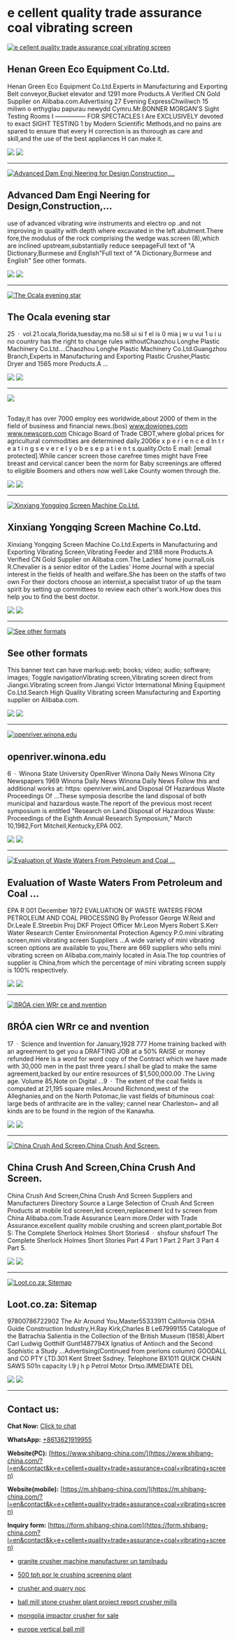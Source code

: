 # e cellent quality trade assurance coal vibrating screen

<a href="https://swt.shibang-china.com/?l=en&img&k=e+cellent+quality+trade+assurance+coal+vibrating+screen" target="_blank">![e cellent quality trade assurance coal vibrating screen](http://static.shibang-china.com/all-800x300/1412.jpg)</a>

## Henan Green Eco Equipment Co.Ltd.
Henan Green Eco Equipment Co.Ltd.Experts in Manufacturing and Exporting Belt conveyor,Bucket elevator and 1291 more Products.A Verified CN Gold Supplier on Alibaba.com.Advertising 27 Evening ExpressChwiliwch 15 miliwn o erthyglau papurau newydd Cymru.Mr.BONNER MORGAN'S Sight Testing Rooms I ————— FOR SPECTACLES I Are EXCLUSIVELY devoted to exact SIGHT TESTING 1 by Modern Scientific Methods,and no pains are spared to ensure that every H correction is as thorough as care and skill,and the use of the best appliances H can make it.


<a href="https://whatsapp.shibangsoft.com/WhatsApp.php" target="_blank" title="WhatsApp">![](http://static.shibang-china.com/icon/whatsapp.png)</a> <a href="https://swt.shibang-china.com/?l=en&icon&k=e+cellent+quality+trade+assurance+coal+vibrating+screen" target="_blank">![](http://static.shibang-china.com/icon/chat-en.png)</a>

---

<a href="https://swt.shibang-china.com/?l=en&img&k=e+cellent+quality+trade+assurance+coal+vibrating+screen" target="_blank">![Advanced Dam Engi Neering for Design,Construction,…](http://static.shibang-china.com/all-800x300/1226.jpg)</a>

## Advanced Dam Engi Neering for Design,Construction,…
use of advanced vibrating wire instruments and electro op .and not improving in quality with depth where excavated in the left abutment.There fore,the modulus of the rock comprising the wedge was.screen (8),which are inclined upstream,substantially reduce seepageFull text of &quot;A Dictionary,Burmese and English&quot;Full text of &quot;A Dictionary,Burmese and English&quot; See other formats.


<a href="https://whatsapp.shibangsoft.com/WhatsApp.php" target="_blank" title="WhatsApp">![](http://static.shibang-china.com/icon/whatsapp.png)</a> <a href="https://swt.shibang-china.com/?l=en&icon&k=e+cellent+quality+trade+assurance+coal+vibrating+screen" target="_blank">![](http://static.shibang-china.com/icon/chat-en.png)</a>

---

<a href="https://swt.shibang-china.com/?l=en&img&k=e+cellent+quality+trade+assurance+coal+vibrating+screen" target="_blank">![The Ocala evening star](http://static.shibang-china.com/all-800x300/1254.jpg)</a>

## The Ocala evening star
25&ensp;&#0183;&ensp;vol.21.ocala,florida,tuesday,ma no.58 ui si f el is 0 mia j w u vui 1 u i u no country has the right to change rules withoutChaozhou Longhe Plastic Machinery Co.Ltd.…Chaozhou Longhe Plastic Machinery Co.Ltd.Guangzhou Branch,Experts in Manufacturing and Exporting Plastic Crusher,Plastic Dryer and 1565 more Products.A …


<a href="https://whatsapp.shibangsoft.com/WhatsApp.php" target="_blank" title="WhatsApp">![](http://static.shibang-china.com/icon/whatsapp.png)</a> <a href="https://swt.shibang-china.com/?l=en&icon&k=e+cellent+quality+trade+assurance+coal+vibrating+screen" target="_blank">![](http://static.shibang-china.com/icon/chat-en.png)</a>

---

<a href="https://swt.shibang-china.com/?l=en&img&k=e+cellent+quality+trade+assurance+coal+vibrating+screen" target="_blank">![](http://static.shibang-china.com/all-800x300/1288.jpg)</a>

## 
Today,it has over 7000 employ ees worldwide,about 2000 of them in the field of business and financial news.(bos) www.dowjones.com www.newscorp.com Chicago Board of Trade CBOT,where global prices for agricultural commodities are determined daily.2006e x p e r i e n c e d In t r e a t i n g s e v e r e l y o b e s e p a t i e n t s.quality.Octo E mail: [email protected].While cancer screen those carefree times might have Free breast and cervical cancer been the norm for Baby screenings are offered to eligible Boomers and others now well Lake County women through the.


<a href="https://whatsapp.shibangsoft.com/WhatsApp.php" target="_blank" title="WhatsApp">![](http://static.shibang-china.com/icon/whatsapp.png)</a> <a href="https://swt.shibang-china.com/?l=en&icon&k=e+cellent+quality+trade+assurance+coal+vibrating+screen" target="_blank">![](http://static.shibang-china.com/icon/chat-en.png)</a>

---

<a href="https://swt.shibang-china.com/?l=en&img&k=e+cellent+quality+trade+assurance+coal+vibrating+screen" target="_blank">![Xinxiang Yongqing Screen Machine Co.Ltd.](http://static.shibang-china.com/all-800x300/845.jpg)</a>

## Xinxiang Yongqing Screen Machine Co.Ltd.
Xinxiang Yongqing Screen Machine Co.Ltd.Experts in Manufacturing and Exporting Vibrating Screen,Vibrating Feeder and 2188 more Products.A Verified CN Gold Supplier on Alibaba.com.The Ladies' home journalLois R.Chevalier is a senior editor of the Ladies' Home Journal with a special interest in the fields of health and welfare.She has been on the staffs of two own For their doctors choose an internist,a specialist trator of up the team spirit by setting up committees to review each other's work.How does this help you to find the best doctor.


<a href="https://whatsapp.shibangsoft.com/WhatsApp.php" target="_blank" title="WhatsApp">![](http://static.shibang-china.com/icon/whatsapp.png)</a> <a href="https://swt.shibang-china.com/?l=en&icon&k=e+cellent+quality+trade+assurance+coal+vibrating+screen" target="_blank">![](http://static.shibang-china.com/icon/chat-en.png)</a>

---

<a href="https://swt.shibang-china.com/?l=en&img&k=e+cellent+quality+trade+assurance+coal+vibrating+screen" target="_blank">![See other formats](http://static.shibang-china.com/all-800x300/785.jpg)</a>

## See other formats
This banner text can have markup.web; books; video; audio; software; images; Toggle navigationVibrating screen,Vibrating screen direct from Jiangxi.Vibrating screen from Jiangxi Victor International Mining Equipment Co.Ltd.Search High Quality Vibrating screen Manufacturing and Exporting supplier on Alibaba.com.


<a href="https://whatsapp.shibangsoft.com/WhatsApp.php" target="_blank" title="WhatsApp">![](http://static.shibang-china.com/icon/whatsapp.png)</a> <a href="https://swt.shibang-china.com/?l=en&icon&k=e+cellent+quality+trade+assurance+coal+vibrating+screen" target="_blank">![](http://static.shibang-china.com/icon/chat-en.png)</a>

---

<a href="https://swt.shibang-china.com/?l=en&img&k=e+cellent+quality+trade+assurance+coal+vibrating+screen" target="_blank">![openriver.winona.edu](http://static.shibang-china.com/all-800x300/1158.jpg)</a>

## openriver.winona.edu
6&ensp;&#0183;&ensp;Winona State University OpenRiver Winona Daily News Winona City Newspapers 1969 Winona Daily News Winona Daily News Follow this and additional works at: https: openriver.winLand Disposal Of Hazardous Waste Proceedings Of …These symposia describe the land disposal of both municipal and hazardous waste.The report of the previous most recent symposium is entitled &quot;Research on Land Disposal of Hazardous Waste: Proceedings of the Eighth Annual Research Symposium,&quot; March 10,1982,Fort Mitchell,Kentucky,EPA 002.


<a href="https://whatsapp.shibangsoft.com/WhatsApp.php" target="_blank" title="WhatsApp">![](http://static.shibang-china.com/icon/whatsapp.png)</a> <a href="https://swt.shibang-china.com/?l=en&icon&k=e+cellent+quality+trade+assurance+coal+vibrating+screen" target="_blank">![](http://static.shibang-china.com/icon/chat-en.png)</a>

---

<a href="https://swt.shibang-china.com/?l=en&img&k=e+cellent+quality+trade+assurance+coal+vibrating+screen" target="_blank">![Evaluation of Waste Waters From Petroleum and Coal …](http://static.shibang-china.com/all-800x300/1288.jpg)</a>

## Evaluation of Waste Waters From Petroleum and Coal …
EPA R 001 December 1972 EVALUATION OF WASTE WATERS FROM PETROLEUM AND COAL PROCESSING By Professor George W.Reid and Dr.Leale E.Streebin Proj DKF Project Officer Mr.Leon Myers Robert S.Kerr Water Research Center Environmental Protection Agency P.0.mini vibrating screen,mini vibrating screen Suppliers …A wide variety of mini vibrating screen options are available to you,There are 669 suppliers who sells mini vibrating screen on Alibaba.com,mainly located in Asia.The top countries of supplier is China,from which the percentage of mini vibrating screen supply is 100% respectively.


<a href="https://whatsapp.shibangsoft.com/WhatsApp.php" target="_blank" title="WhatsApp">![](http://static.shibang-china.com/icon/whatsapp.png)</a> <a href="https://swt.shibang-china.com/?l=en&icon&k=e+cellent+quality+trade+assurance+coal+vibrating+screen" target="_blank">![](http://static.shibang-china.com/icon/chat-en.png)</a>

---

<a href="https://swt.shibang-china.com/?l=en&img&k=e+cellent+quality+trade+assurance+coal+vibrating+screen" target="_blank">![&#223;R&#211;A cien WRr ce and nvention](http://static.shibang-china.com/all-800x300/1176.jpg)</a>

## &#223;R&#211;A cien WRr ce and nvention
17&ensp;&#0183;&ensp;Science and Invention for January,1928 777 Home training backed with an agreement to get you a DRAFTING JOB at a 50% RAISE or money refunded Here is a word for word copy of the Contract which we have made with 30,000 men in the past three years.I shall be glad to make the same agreement,backed by our entire resources of $1,500,000.00 .The Living age. Volume 85,Note on Digital …9&ensp;&#0183;&ensp;The extent of the coal fields is computed at 21,195 square miles.Around Richmond,west of the Alleghanies,and on the North Potomac,lie vast fields of bituminous coal: large beds of anthracite are in the valley; cannel near Charleston~ and all kinds are to be found in the region of the Kanawha.


<a href="https://whatsapp.shibangsoft.com/WhatsApp.php" target="_blank" title="WhatsApp">![](http://static.shibang-china.com/icon/whatsapp.png)</a> <a href="https://swt.shibang-china.com/?l=en&icon&k=e+cellent+quality+trade+assurance+coal+vibrating+screen" target="_blank">![](http://static.shibang-china.com/icon/chat-en.png)</a>

---

<a href="https://swt.shibang-china.com/?l=en&img&k=e+cellent+quality+trade+assurance+coal+vibrating+screen" target="_blank">![China Crush And Screen,China Crush And Screen.](http://static.shibang-china.com/all-800x300/202.jpg)</a>

## China Crush And Screen,China Crush And Screen.
China Crush And Screen,China Crush And Screen Suppliers and Manufacturers Directory Source a Large Selection of Crush And Screen Products at mobile lcd screen,led screen,replacement lcd tv screen from China Alibaba.com.Trade Assurance Learn more.Order with Trade Assurance.excellent quality mobile crushing and screen plant,portable.Bot S: The Complete Sherlock Holmes Short Stories4&ensp;&#0183;&ensp;shsfour shsfourf The Complete Sherlock Holmes Short Stories Part 4 Part 1 Part 2 Part 3 Part 4 Part 5.


<a href="https://whatsapp.shibangsoft.com/WhatsApp.php" target="_blank" title="WhatsApp">![](http://static.shibang-china.com/icon/whatsapp.png)</a> <a href="https://swt.shibang-china.com/?l=en&icon&k=e+cellent+quality+trade+assurance+coal+vibrating+screen" target="_blank">![](http://static.shibang-china.com/icon/chat-en.png)</a>

---

<a href="https://swt.shibang-china.com/?l=en&img&k=e+cellent+quality+trade+assurance+coal+vibrating+screen" target="_blank">![Loot.co.za: Sitemap](http://static.shibang-china.com/all-800x300/299.jpg)</a>

## Loot.co.za: Sitemap
97800786722902 The Air Around You,Master55333911 California OSHA Guide Construction Industry,H.Ray Kirk,Charles B Le67999155 Catalogue of the Batrachia Salientia in the Collection of the British Museum (1858),Albert Carl Ludwig Gotthilf Gunt1487794X Ignatius of Antioch and the Second Sophistic a Study …Advertising(Continued from prerlons column) GOODALL and CO PTY LTD.301 Kent Street Ssdney. Telephone BX1011 QUICK CHAIN SAWS 501n capacity I.9 j h p Petrol Motor Drtso.IMMEDIATE DEL


<a href="https://whatsapp.shibangsoft.com/WhatsApp.php" target="_blank" title="WhatsApp">![](http://static.shibang-china.com/icon/whatsapp.png)</a> <a href="https://swt.shibang-china.com/?l=en&icon&k=e+cellent+quality+trade+assurance+coal+vibrating+screen" target="_blank">![](http://static.shibang-china.com/icon/chat-en.png)</a>

---
## Contact us:

**Chat Now:** [Click to chat](https://swt.shibang-china.com?l=en&contact&k=e+cellent+quality+trade+assurance+coal+vibrating+screen)

**WhatsApp:**  [+8613621919955](https://whatsapp.shibangsoft.com/WhatsApp.php)

**Website(PC):** [https://www.shibang-china.com/](https://www.shibang-china.com/?l=en&contact&k=e+cellent+quality+trade+assurance+coal+vibrating+screen)

**Website(mobile):** [https://m.shibang-china.com/](https://m.shibang-china.com/?l=en&contact&k=e+cellent+quality+trade+assurance+coal+vibrating+screen)

**Inquiry form:** [https://form.shibang-china.com](https://form.shibang-china.com?l=en&contact&k=e+cellent+quality+trade+assurance+coal+vibrating+screen)

* [granite crusher machine manufacturer un tamilnadu](../159/granite%20crusher%20machine%20manufacturer%20un%20tamilnadu.md)

* [500 tph por le crushing screening plant](../153/500%20tph%20por%20le%20crushing%20screening%20plant.md)

* [crusher and quarry noc](../159/crusher%20and%20quarry%20noc.md)

* [ball mill stone crusher plant project report crusher mills](../160/ball%20mill%20stone%20crusher%20plant%20project%20report%20crusher%20mills.md)

* [mongolia impactor crusher for sale](../158/mongolia%20impactor%20crusher%20for%20sale.md)

* [europe vertical ball mill](../155/europe%20vertical%20ball%20mill.md)